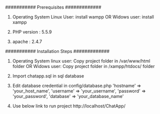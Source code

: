 
########### Prerequisites #############
1. Operating System 
    Linux User:
        install wampp
    OR
    Widows user:
        install xampp  

2. PHP version : 5.5.9
3. apache : 2.4.7

########### Installation Steps #############

1. Operating System 
    linux user:
      Copy project folder in /var/www/html folder
    OR 
    Widows user:
       Copy project folder in /xampp/htdocs/ folder 
    
2. Import chatapp.sql in sql database 

3. Edit database credential in config/database.php
        'hostname' => 'your_host_name',
	    'username' => 'your_username',
	    'password' => 'your_password',
	    'database' => 'your_database_name'
        
4. Use below link to run project
         http://localhost/ChatApp/

    
